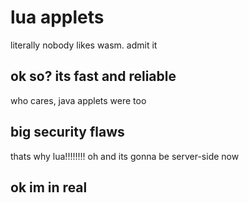 # lua applets
literally nobody likes wasm. admit it
## ok so? its fast and reliable
who cares, java applets were too
## big security flaws
thats why lua!!!!!!!!
oh and its gonna be server-side now
## ok im in real
